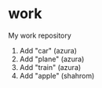 work
====

My work repository

1. Add "car" (azura)
2. Add "plane" (azura)
3. Add "train" (azura)
4. Add "apple" (shahrom)

